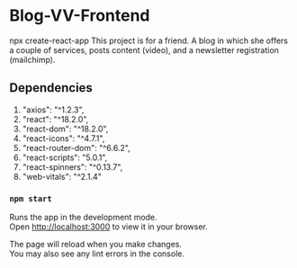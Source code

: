 # Blog-VV-Frontend

npx create-react-app This project is for a friend. A blog in which she offers a couple of services, posts content (video), and a newsletter registration (mailchimp).

## Dependencies

1. "axios": "^1.2.3",
2. "react": "^18.2.0",
3. "react-dom": "^18.2.0",
4. "react-icons": "^4.7.1",
5. "react-router-dom": "^6.6.2",
6. "react-scripts": "5.0.1",
7. "react-spinners": "^0.13.7",
8. "web-vitals": "^2.1.4"

### `npm start`

Runs the app in the development mode.\
Open [http://localhost:3000](http://localhost:3000) to view it in your browser.

The page will reload when you make changes.\
You may also see any lint errors in the console.
